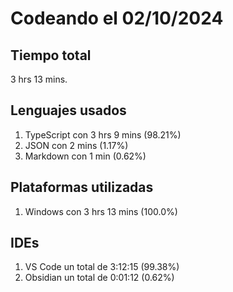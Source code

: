# Codeando el 02/10/2024

## Tiempo total
3 hrs 13 mins.

## Lenguajes usados
1. TypeScript con 3 hrs 9 mins (98.21%)
1. JSON con 2 mins (1.17%)
1. Markdown con 1 min (0.62%)

## Plataformas utilizadas
1. Windows con 3 hrs 13 mins (100.0%)

## IDEs
1. VS Code un total de 3:12:15 (99.38%)
1. Obsidian un total de 0:01:12 (0.62%)
